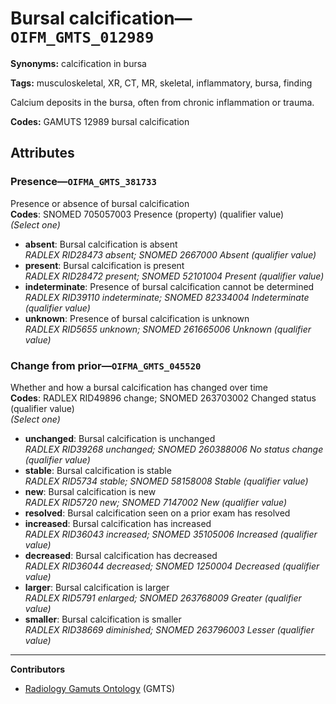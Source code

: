 # Bursal calcification—`OIFM_GMTS_012989`

**Synonyms:** calcification in bursa

**Tags:** musculoskeletal, XR, CT, MR, skeletal, inflammatory, bursa, finding

Calcium deposits in the bursa, often from chronic inflammation or trauma.

**Codes:** GAMUTS 12989 bursal calcification

## Attributes

### Presence—`OIFMA_GMTS_381733`

Presence or absence of bursal calcification  
**Codes**: SNOMED 705057003 Presence (property) (qualifier value)  
*(Select one)*

- **absent**: Bursal calcification is absent  
_RADLEX RID28473 absent; SNOMED 2667000 Absent (qualifier value)_
- **present**: Bursal calcification is present  
_RADLEX RID28472 present; SNOMED 52101004 Present (qualifier value)_
- **indeterminate**: Presence of bursal calcification cannot be determined  
_RADLEX RID39110 indeterminate; SNOMED 82334004 Indeterminate (qualifier value)_
- **unknown**: Presence of bursal calcification is unknown  
_RADLEX RID5655 unknown; SNOMED 261665006 Unknown (qualifier value)_

### Change from prior—`OIFMA_GMTS_045520`

Whether and how a bursal calcification has changed over time  
**Codes**: RADLEX RID49896 change; SNOMED 263703002 Changed status (qualifier value)  
*(Select one)*

- **unchanged**: Bursal calcification is unchanged  
_RADLEX RID39268 unchanged; SNOMED 260388006 No status change (qualifier value)_
- **stable**: Bursal calcification is stable  
_RADLEX RID5734 stable; SNOMED 58158008 Stable (qualifier value)_
- **new**: Bursal calcification is new  
_RADLEX RID5720 new; SNOMED 7147002 New (qualifier value)_
- **resolved**: Bursal calcification seen on a prior exam has resolved  
- **increased**: Bursal calcification has increased  
_RADLEX RID36043 increased; SNOMED 35105006 Increased (qualifier value)_
- **decreased**: Bursal calcification has decreased  
_RADLEX RID36044 decreased; SNOMED 1250004 Decreased (qualifier value)_
- **larger**: Bursal calcification is larger  
_RADLEX RID5791 enlarged; SNOMED 263768009 Greater (qualifier value)_
- **smaller**: Bursal calcification is smaller  
_RADLEX RID38669 diminished; SNOMED 263796003 Lesser (qualifier value)_

---

**Contributors**

- [Radiology Gamuts Ontology](https://gamuts.net/) (GMTS)